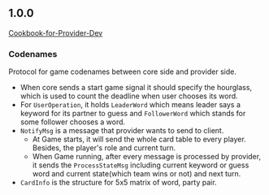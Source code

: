 ## 1.0.0

[Cookbook-for-Provider-Dev](https://github.com/SailGame/Core/wiki/Cookbook-for-Provider-Dev)

### Codenames
Protocol for game codenames between core side and provider side.
- When core sends a start game signal it should specify the hourglass, which is used to count the deadline when user chooses its word.
- For `UserOperation`, it holds `LeaderWord` which means leader says a keyword for its partner to guess and `FollowerWord` which stands for some follower chooses a word.
- `NotifyMsg` is a message that provider wants to send to client.
  - At Game starts, it will send the whole card table to every player. Besides, the player's role and current turn.
  - When Game running, after every message is processed by provider, it sends the `ProcessStateMsg` including current keyword or guess word and current state(which team wins or not) and next turn.
- `CardInfo` is the structure for 5x5 matrix of word, party pair.